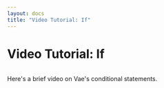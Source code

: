 ```yaml
---
layout: docs
title: "Video Tutorial: If"
---
```


# Video Tutorial: If

![]()

Here's a brief video on Vae's conditional statements.
